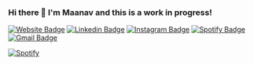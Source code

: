 ### Hi there 👋 I'm Maanav and this is a work in progress!
[![Website Badge](https://img.shields.io/badge/MaanavDalal.com-3d8ddf?style=for-the-badge&logo=Safari&logoColor=white&link=https://maanavdalal.com/)](https://maanavdalal.com/)
[![Linkedin Badge](https://img.shields.io/badge/MaanavDalal-0077B5?style=for-the-badge&logo=Linkedin&logoColor=white&link=https://www.linkedin.com/in/maanavdalal/)](https://www.linkedin.com/in/maanavdalal/)
[![Instagram Badge](https://img.shields.io/badge/Maanav__-E4405F?style=for-the-badge&logo=Instagram&logoColor=white&link=https://www.instagram.com/maanav_/)](https://www.instagram.com/maanav_/)
[![Spotify Badge](https://img.shields.io/badge/Maanav-1ED760?style=for-the-badge&logo=Spotify&logoColor=white&link=https://open.spotify.com/user/ultimated100)](https://open.spotify.com/user/ultimated100)
[![Gmail Badge](https://img.shields.io/badge/Email_me!-D14836?style=for-the-badge&logo=Gmail&logoColor=white&link=mailto:maanavdalal@gmail.com)](mailto:maanavdalal@gmail.com)

[![Spotify](https://novatorem-git-master.maanavd.vercel.app/api/spotify)](https://open.spotify.com/user/ultimated100)

